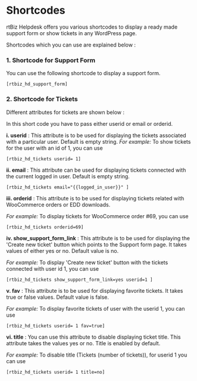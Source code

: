 # Shortcodes

rtBiz Helpdesk offers you various shortcodes to display a ready made support form or show tickets in any WordPress page.

Shortcodes which you can use are explained below :


### 1. Shortcode for Support Form

You can use the following shortcode to display a support form.

```
[rtbiz_hd_support_form]
```
### 2. Shortcode for Tickets

Different attributes for tickets are shown below :

In this short code you have to pass either userid or email or orderid.

**i. userid** : This attribute is to be used for displaying the tickets associated with a particular user. Default is empty string.
*For example:* To show tickets for the user with an id of 1, you can use

``` [rtbiz_hd_tickets userid= 1] ```

**ii. email** : This attribute can be used for displaying tickets connected with the current logged in user. Default is empty string.

```[rtbiz_hd_tickets email="{{logged_in_user}}" ]```

**iii. orderid** : This attribute is to be used for displaying tickets related with WooCommerce orders or EDD downloads.

 *For example:* To display tickets for WooCommerce order #69, you can use

```[rtbiz_hd_tickets orderid=69]```

**iv. show_support_form_link** : This attribute is to be used for displaying the 'Create new ticket' button which points to the Support form page. It takes values of either yes or no. Default value is no.

*For example:* To display 'Create new ticket' button with the tickets connected with user id 1, you can use

```[rtbiz_hd_tickets show_support_form_link=yes userid=1 ] ```

**v. fav** : This attribute is to be used for displaying favorite tickets. It takes true or false values. Default value is false.

*For example:* To display favorite tickets of user with the userid 1, you can use

```[rtbiz_hd_tickets userid= 1 fav=true]```


**vi. title** : You can use this attribute to disable displaying ticket title. This attribute takes the values yes or no. Title is enabled by default.

*For example:* To disable title (Tickets (number of tickets)), for userid 1 you can use

```[rtbiz_hd_tickets userid= 1 title=no]```


